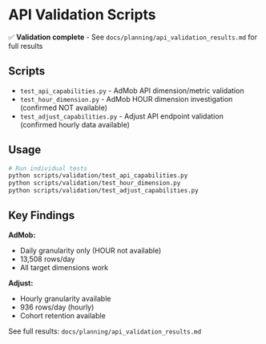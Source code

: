 # API Validation Scripts

✅ **Validation complete** - See `docs/planning/api_validation_results.md` for full results

## Scripts

- `test_api_capabilities.py` - AdMob API dimension/metric validation
- `test_hour_dimension.py` - AdMob HOUR dimension investigation (confirmed NOT available)
- `test_adjust_capabilities.py` - Adjust API endpoint validation (confirmed hourly data available)

## Usage

```bash
# Run individual tests
python scripts/validation/test_api_capabilities.py
python scripts/validation/test_hour_dimension.py
python scripts/validation/test_adjust_capabilities.py
```

## Key Findings

**AdMob:**
- Daily granularity only (HOUR not available)
- 13,508 rows/day
- All target dimensions work

**Adjust:**
- Hourly granularity available
- 936 rows/day (hourly)
- Cohort retention available

See full results: `docs/planning/api_validation_results.md`
